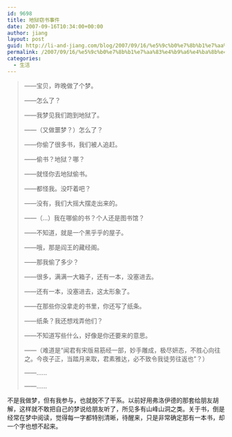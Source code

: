 ```yaml
---
id: 9698
title: 地狱窃书事件
date: 2007-09-16T10:34:00+00:00
author: jiang
layout: post
guid: http://li-and-jiang.com/blog/2007/09/16/%e5%9c%b0%e7%8b%b1%e7%aa%83%e4%b9%a6%e4%ba%8b%e4%bb%b6/
permalink: /2007/09/16/%e5%9c%b0%e7%8b%b1%e7%aa%83%e4%b9%a6%e4%ba%8b%e4%bb%b6/
categories:
  - 生活
---
```

> ——宝贝，昨晚做了个梦。 
> 
> ——怎么了？ 
> 
> ——我梦见我们跑到地狱了。 
> 
> ——（又做噩梦？）怎么了？ 
> 
> ——你偷了很多书，我们被人追赶。 
> 
> ——偷书？地狱？哪？ 
> 
> ——就怪你去地狱偷书。 
> 
> ——都怪我。没吓着吧？ 
> 
> ——没有，我们大摇大摆走出来的。 
> 
> ——（…）我在哪偷的书？个人还是图书馆？ 
> 
> ——不知道，就是一个黑乎乎的屋子。 
> 
> ——哦，那是阎王的藏经阁。 
> 
> ——那我偷了多少？ 
> 
> ——很多，满满一大箱子，还有一本，没塞进去。 
> 
> ——还有一本，没塞进去，这太形象了。 
> 
> ——在那些你没拿走的书里，你还写了纸条。 
> 
> ——纸条？我还想戏弄他们？ 
> 
> ——不知道写些什么，好像是你还要来的意思。 
> 
> ——（难道是“闻君有宋版易筋经一部，妙手雕成，极尽妍态，不胜心向往之。今夜子正，当踏月来取，君素雅达，必不致令我徒劳往返也”？） 
> 
> ——…… 
> 
> ——……

不是我做梦，但有我参与，也就脱不了干系。以前好用弗洛伊德的那套给朋友胡解，这样就不敢把自己的梦说给朋友听了，所见多有山峰山洞之类。关于书，倒是经常在梦中阅读，觉得每一字都特别清晰，待醒来，只是非常确定那有一本书，却一个字也想不起来。